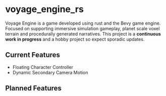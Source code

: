 # voyage_engine_rs

Voyage Engine is a game developed using rust and the Bevy game engine. Focused on supporting immersive simulation gameplay, planet scale voxel terrain and procedurally generated narratives. This project is a **continuous work in progress** and a hobby project so expect sporadic updates.



## Current Features
- Floating Character Controller
- Dynamic Secondary Camera Motion


## Planned Features 
